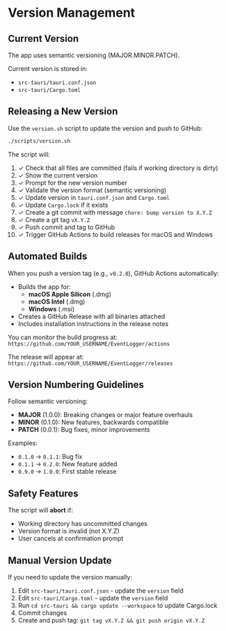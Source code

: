 # Version Management

## Current Version

The app uses semantic versioning (MAJOR.MINOR.PATCH).

Current version is stored in:
- `src-tauri/tauri.conf.json`
- `src-tauri/Cargo.toml`

## Releasing a New Version

Use the `version.sh` script to update the version and push to GitHub:

```bash
./scripts/version.sh
```

The script will:
1. ✓ Check that all files are committed (fails if working directory is dirty)
2. ✓ Show the current version
3. ✓ Prompt for the new version number
4. ✓ Validate the version format (semantic versioning)
5. ✓ Update version in `tauri.conf.json` and `Cargo.toml`
6. ✓ Update `Cargo.lock` if it exists
7. ✓ Create a git commit with message `chore: bump version to X.Y.Z`
8. ✓ Create a git tag `vX.Y.Z`
9. ✓ Push commit and tag to GitHub
10. ✓ Trigger GitHub Actions to build releases for macOS and Windows

## Automated Builds

When you push a version tag (e.g., `v0.2.0`), GitHub Actions automatically:

- Builds the app for:
  - **macOS Apple Silicon** (.dmg)
  - **macOS Intel** (.dmg)
  - **Windows** (.msi)
- Creates a GitHub Release with all binaries attached
- Includes installation instructions in the release notes

You can monitor the build progress at:
`https://github.com/YOUR_USERNAME/EventLogger/actions`

The release will appear at:
`https://github.com/YOUR_USERNAME/EventLogger/releases`

## Version Numbering Guidelines

Follow semantic versioning:

- **MAJOR** (1.0.0): Breaking changes or major feature overhauls
- **MINOR** (0.1.0): New features, backwards compatible
- **PATCH** (0.0.1): Bug fixes, minor improvements

Examples:
- `0.1.0` → `0.1.1`: Bug fix
- `0.1.1` → `0.2.0`: New feature added
- `0.9.0` → `1.0.0`: First stable release

## Safety Features

The script will **abort** if:
- Working directory has uncommitted changes
- Version format is invalid (not X.Y.Z)
- User cancels at confirmation prompt

## Manual Version Update

If you need to update the version manually:

1. Edit `src-tauri/tauri.conf.json` - update the `version` field
2. Edit `src-tauri/Cargo.toml` - update the `version` field
3. Run `cd src-tauri && cargo update --workspace` to update Cargo.lock
4. Commit changes
5. Create and push tag: `git tag vX.Y.Z && git push origin vX.Y.Z`
